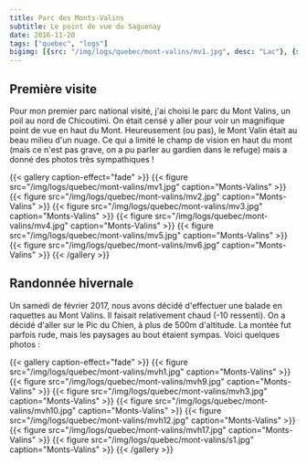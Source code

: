 ```yaml
---
title: Parc des Monts-Valins
subtitle: Le point de vue du Saguenay
date: 2016-11-20
tags: ["quebec", "logs"]
bigimg: [{src: "/img/logs/quebec/mont-valins/mv1.jpg", desc: "Lac"}, {src: "/img/logs/quebec/mont-valins/s1.jpg", desc: "En hiver"}]
---
```


## Première visite

Pour mon premier parc national visité, j'ai choisi le parc du Mont Valins, un poil au nord de Chicoutimi. On était censé y aller pour voir un magnifique point de vue en haut du Mont. Heureusement (ou pas), le Mont Valin était au beau milieu d'un nuage. Ce qui a limité le champ de vision en haut du mont (mais ce n'est pas grave, on a pu parler au gardien dans le refuge) mais a donné des photos très sympathiques !

{{< gallery caption-effect="fade" >}}
  {{< figure src="/img/logs/quebec/mont-valins/mv1.jpg" caption="Monts-Valins" >}}
  {{< figure src="/img/logs/quebec/mont-valins/mv2.jpg" caption="Monts-Valins" >}}
  {{< figure src="/img/logs/quebec/mont-valins/mv3.jpg" caption="Monts-Valins" >}}
  {{< figure src="/img/logs/quebec/mont-valins/mv4.jpg" caption="Monts-Valins" >}}
  {{< figure src="/img/logs/quebec/mont-valins/mv5.jpg" caption="Monts-Valins" >}}
  {{< figure src="/img/logs/quebec/mont-valins/mv6.jpg" caption="Monts-Valins" >}}
{{< /gallery >}}

## Randonnée hivernale

Un samedi de février 2017, nous avons décidé d'effectuer une balade en raquettes au Mont Valins. Il faisait relativement chaud (-10 ressenti). On a décidé d'aller sur le Pic du Chien, à plus de 500m d'altitude. La montée fut parfois rude, mais les paysages au bout étaient sympas. Voici quelques photos :

{{< gallery caption-effect="fade" >}}
  {{< figure src="/img/logs/quebec/mont-valins/mvh1.jpg" caption="Monts-Valins" >}}
  {{< figure src="/img/logs/quebec/mont-valins/mvh9.jpg" caption="Monts-Valins" >}}
  {{< figure src="/img/logs/quebec/mont-valins/mvh3.jpg" caption="Monts-Valins" >}}
  {{< figure src="/img/logs/quebec/mont-valins/mvh10.jpg" caption="Monts-Valins" >}}
  {{< figure src="/img/logs/quebec/mont-valins/mvh12.jpg" caption="Monts-Valins" >}}
  {{< figure src="/img/logs/quebec/mont-valins/mvh17.jpg" caption="Monts-Valins" >}}
  {{< figure src="/img/logs/quebec/mont-valins/s1.jpg" caption="Monts-Valins" >}}
{{< /gallery >}}
